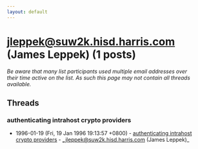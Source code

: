 ```yaml
---
layout: default
---
```


# jleppek@suw2k.hisd.harris.com (James Leppek) (1 posts)

_Be aware that many list participants used multiple email addresses over their time active on the list. As such this page may not contain all threads available._

## Threads

### authenticating intrahost crypto providers
+ 1996-01-19 (Fri, 19 Jan 1996 19:13:57 +0800) - [authenticating intrahost crypto providers](/archive/1996/01/fae8072f8adbeffee7bd26ab0352ee91dd3aa97350b9998e91c782f364c205dc) - _jleppek@suw2k.hisd.harris.com (James Leppek)_


